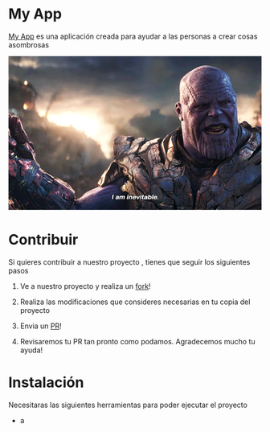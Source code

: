 # My App
[My App](https://lichess.org) es una aplicación creada para ayudar a las personas a crear cosas asombrosas  

![Image text](https://github.com/JohnMonroy/pregunta3/blob/main/sk9nb6lgccq31.png)

# Contribuir

Si quieres contribuir a nuestro proyecto , tienes que seguir los siguientes pasos

  1. Ve a nuestro proyecto y realiza un [fork](https://lichess.org)!
  
  2. Realiza las modificaciones que consideres necesarias en tu copia del proyecto 
  
  3. Envia un [PR](https://lichess.org)!
  
  4. Revisaremos tu PR tan pronto como podamos. Agradecemos mucho tu ayuda!
  
# Instalación

Necesitaras las siguientes herramientas para poder ejecutar el proyecto

- a
  
